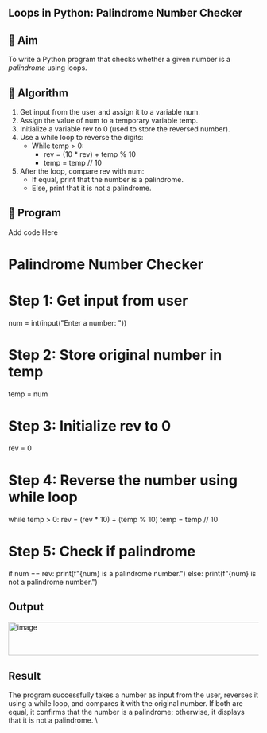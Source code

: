 ## Loops in Python: Palindrome Number Checker

## 🎯 Aim
To write a Python program that checks whether a given number is a *palindrome* using loops.

## 🧠 Algorithm
1. Get input from the user and assign it to a variable num.
2. Assign the value of num to a temporary variable temp.
3. Initialize a variable rev to 0 (used to store the reversed number).
4. Use a while loop to reverse the digits:
   - While temp > 0:
     - rev = (10 * rev) + temp % 10
     - temp = temp // 10
5. After the loop, compare rev with num:
   - If equal, print that the number is a palindrome.
   - Else, print that it is not a palindrome.

## 🧾 Program
Add code Here

# Palindrome Number Checker

# Step 1: Get input from user
num = int(input("Enter a number: "))

# Step 2: Store original number in temp
temp = num

# Step 3: Initialize rev to 0
rev = 0

# Step 4: Reverse the number using while loop
while temp > 0:
    rev = (rev * 10) + (temp % 10)
    temp = temp // 10

# Step 5: Check if palindrome
if num == rev:
    print(f"{num} is a palindrome number.")
else:
    print(f"{num} is not a palindrome number.")

## Output
<img width="797" height="67" alt="image" src="https://github.com/user-attachments/assets/bdf503b2-c6f1-4494-9501-9405560fb05e" />

## Result
The program successfully takes a number as input from the user, reverses it using a while loop, and compares it with the original number.
If both are equal, it confirms that the number is a palindrome; otherwise, it displays that it is not a palindrome.
\
